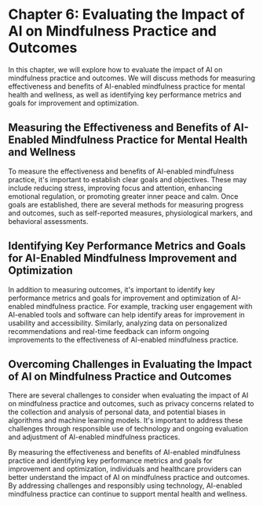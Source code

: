 Chapter 6: Evaluating the Impact of AI on Mindfulness Practice and Outcomes
===========================================================================

In this chapter, we will explore how to evaluate the impact of AI on mindfulness practice and outcomes. We will discuss methods for measuring effectiveness and benefits of AI-enabled mindfulness practice for mental health and wellness, as well as identifying key performance metrics and goals for improvement and optimization.

Measuring the Effectiveness and Benefits of AI-Enabled Mindfulness Practice for Mental Health and Wellness
----------------------------------------------------------------------------------------------------------

To measure the effectiveness and benefits of AI-enabled mindfulness practice, it's important to establish clear goals and objectives. These may include reducing stress, improving focus and attention, enhancing emotional regulation, or promoting greater inner peace and calm. Once goals are established, there are several methods for measuring progress and outcomes, such as self-reported measures, physiological markers, and behavioral assessments.

Identifying Key Performance Metrics and Goals for AI-Enabled Mindfulness Improvement and Optimization
-----------------------------------------------------------------------------------------------------

In addition to measuring outcomes, it's important to identify key performance metrics and goals for improvement and optimization of AI-enabled mindfulness practice. For example, tracking user engagement with AI-enabled tools and software can help identify areas for improvement in usability and accessibility. Similarly, analyzing data on personalized recommendations and real-time feedback can inform ongoing improvements to the effectiveness of AI-enabled mindfulness practice.

Overcoming Challenges in Evaluating the Impact of AI on Mindfulness Practice and Outcomes
-----------------------------------------------------------------------------------------

There are several challenges to consider when evaluating the impact of AI on mindfulness practice and outcomes, such as privacy concerns related to the collection and analysis of personal data, and potential biases in algorithms and machine learning models. It's important to address these challenges through responsible use of technology and ongoing evaluation and adjustment of AI-enabled mindfulness practices.

By measuring the effectiveness and benefits of AI-enabled mindfulness practice and identifying key performance metrics and goals for improvement and optimization, individuals and healthcare providers can better understand the impact of AI on mindfulness practice and outcomes. By addressing challenges and responsibly using technology, AI-enabled mindfulness practice can continue to support mental health and wellness.
